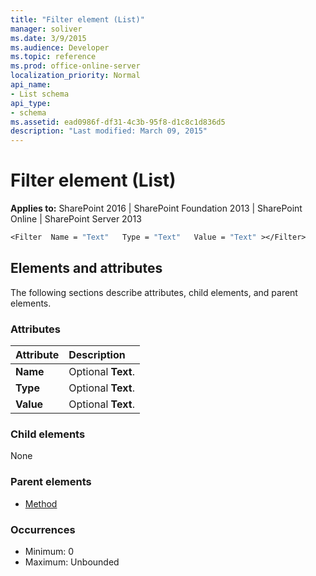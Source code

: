 ```yaml
---
title: "Filter element (List)"
manager: soliver
ms.date: 3/9/2015
ms.audience: Developer
ms.topic: reference
ms.prod: office-online-server
localization_priority: Normal
api_name:
- List schema
api_type:
- schema
ms.assetid: ead0986f-df31-4c3b-95f8-d1c8c1d836d5
description: "Last modified: March 09, 2015"
---
```


# Filter element (List)

**Applies to:** SharePoint 2016 | SharePoint Foundation 2013 | SharePoint Online | SharePoint Server 2013
  
```vb
<Filter  Name = "Text"   Type = "Text"   Value = "Text" ></Filter> 
```

## Elements and attributes

The following sections describe attributes, child elements, and parent elements.

### Attributes

|**Attribute**|**Description**|
|:-----|:-----|
|**Name** <br/> |Optional **Text**.  <br/> |
|**Type** <br/> |Optional **Text**.  <br/> |
|**Value** <br/> |Optional **Text**.  <br/> |
   
### Child elements

None
   
### Parent elements

- [Method](method-element-list.md)
   
### Occurrences

- Minimum: 0
- Maximum: Unbounded 

<br/> 
   

